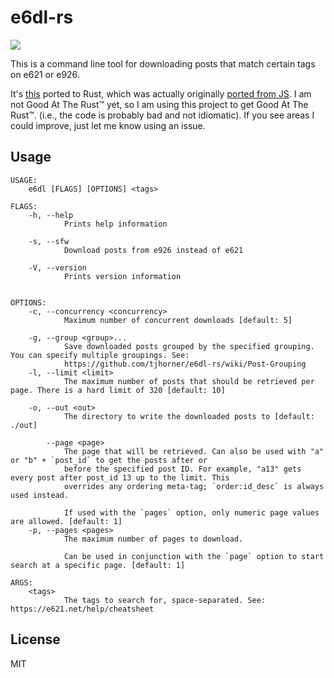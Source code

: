 # e6dl-rs

![](https://user-images.githubusercontent.com/2646487/100818051-35aa6000-33fe-11eb-9cd6-b79e18d3fc58.gif)

This is a command line tool for downloading posts that match certain tags on e621 or e926.

It's [this](https://github.com/tjhorner/e6dl) ported to Rust, which was actually originally [ported from JS](https://github.com/tjhorner/e621-id-downloader). I am not Good At The Rust™️ yet, so I am using this project to get Good At The Rust™️. (i.e., the code is probably bad and not idiomatic). If you see areas I could improve, just let me know using an issue.

## Usage

```
USAGE:
    e6dl [FLAGS] [OPTIONS] <tags>

FLAGS:
    -h, --help
            Prints help information

    -s, --sfw
            Download posts from e926 instead of e621

    -V, --version
            Prints version information


OPTIONS:
    -c, --concurrency <concurrency>
            Maximum number of concurrent downloads [default: 5]

    -g, --group <group>...
            Save downloaded posts grouped by the specified grouping. You can specify multiple groupings. See:
            https://github.com/tjhorner/e6dl-rs/wiki/Post-Grouping
    -l, --limit <limit>
            The maximum number of posts that should be retrieved per page. There is a hard limit of 320 [default: 10]

    -o, --out <out>
            The directory to write the downloaded posts to [default: ./out]

        --page <page>
            The page that will be retrieved. Can also be used with "a" or "b" + `post_id` to get the posts after or
            before the specified post ID. For example, "a13" gets every post after post_id 13 up to the limit. This
            overrides any ordering meta-tag; `order:id_desc` is always used instead.

            If used with the `pages` option, only numeric page values are allowed. [default: 1]
    -p, --pages <pages>
            The maximum number of pages to download.

            Can be used in conjunction with the `page` option to start search at a specific page. [default: 1]

ARGS:
    <tags>
            The tags to search for, space-separated. See: https://e621.net/help/cheatsheet
```

## License

MIT
